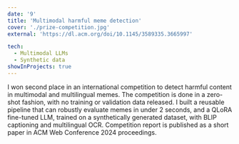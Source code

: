 ```yaml
---
date: '9'
title: 'Multimodal harmful meme detection'
cover: './prize-competition.jpg'
external: 'https://dl.acm.org/doi/10.1145/3589335.3665997'

tech:
  - Multimodal LLMs
  - Synthetic data
showInProjects: true
---
```


I won second place in an international competition to detect harmful content in multimodal and multilingual memes. The competition is done in a zero-shot fashion, with no training or validation data released. I built a reusable pipeline that can robustly evaluate memes in under 2 seconds, and a QLoRA fine-tuned LLM, trained on a synthetically generated dataset, with BLIP captioning and multilingual OCR. Competition report is published as a short paper in ACM Web Conference 2024 proceedings.
